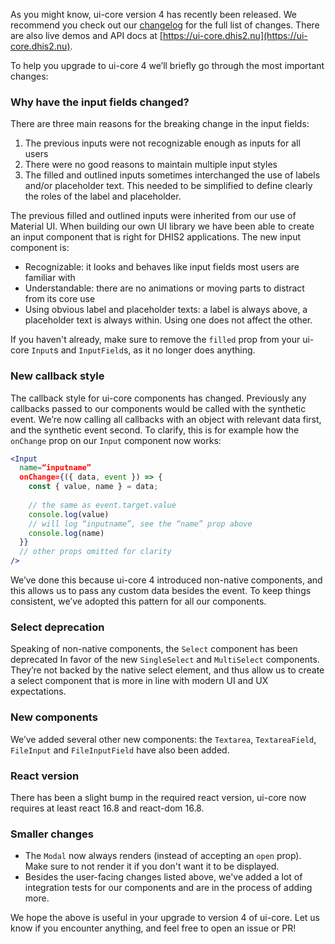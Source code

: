 As you might know, ui-core version 4 has recently been released. We recommend you check out our [changelog](https://github.com/dhis2/ui-core/blob/master/CHANGELOG.md) for the full list of changes. There are also live demos and API docs at [https://ui-core.dhis2.nu](https://ui-core.dhis2.nu).

To help you upgrade to ui-core 4 we’ll briefly go through the most important changes:

### Why have the input fields changed?

There are three main reasons for the breaking change in the input fields:

1. The previous inputs were not recognizable enough as inputs for all users
2. There were no good reasons to maintain multiple input styles
3. The filled and outlined inputs sometimes interchanged the use of labels and/or placeholder text. This needed to be simplified to define clearly the roles of the label and placeholder.

The previous filled and outlined inputs were inherited from our use of Material UI. When building our own UI library we have been able to create an input component that is right for DHIS2 applications. The new input component is:

- Recognizable: it looks and behaves like input fields most users are familiar with
- Understandable: there are no animations or moving parts to distract from its core use
- Using obvious label and placeholder texts: a label is always above, a placeholder text is always within. Using one does not affect the other.

If you haven't already, make sure to remove the `filled` prop from your ui-core `Input`s and `InputField`s, as it no longer does anything.

### New callback style

The callback style for ui-core components has changed. Previously any callbacks passed to our components would be called with the synthetic event. We’re now calling all callbacks with an object with relevant data first, and the synthetic event second. To clarify, this is for example how the `onChange` prop on our `Input` component now works:

```jsx
<Input
  name=“inputname”
  onChange={({ data, event }) => {
    const { value, name } = data;
    
    // the same as event.target.value
    console.log(value)
    // will log “inputname”, see the “name” prop above
    console.log(name)
  }}
  // other props omitted for clarity
/>
```

We’ve done this because ui-core 4 introduced non-native components, and this allows us to pass any custom data besides the event. To keep things consistent, we’ve adopted this pattern for all our components.

### Select deprecation

Speaking of non-native components, the `Select` component has been deprecated In favor of the new `SingleSelect` and `MultiSelect` components. They’re not backed by the native select element, and thus allow us to create a select component that is more in line with modern UI and UX expectations.

### New components

We’ve added several other new components: the `Textarea`, `TextareaField`, `FileInput` and `FileInputField` have also been added.

### React version

There has been a slight bump in the required react version, ui-core now requires at least react 16.8 and react-dom 16.8.

### Smaller changes

- The `Modal` now always renders (instead of accepting an `open` prop). Make sure to not render it if you don't want it to be displayed.
- Besides the user-facing changes listed above, we've added a lot of integration tests for our components and are in the process of adding more.

We hope the above is useful in your upgrade to version 4 of ui-core. Let us know if you encounter anything, and feel free to open an issue or PR!
